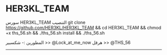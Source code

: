 # HER3KL_TEAM
سورس 
HER3KL_TEAM
التنصيب 
git clone https://github.com/HER3KL/HER3KL_TEAM && cd HER3KL_TEAM && chmod +x ths_56.sh && ./ths_56.sh install && ./ths_56.sh

المطورين :- 
شكسبير >> @Lock_at_me_now
هرقل >> @THS_56

---------------------------------------------------
